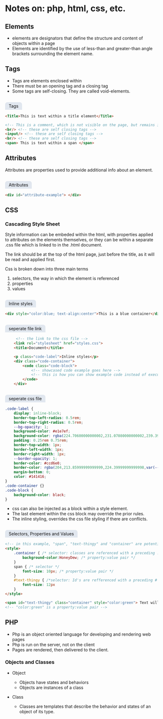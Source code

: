 # Notes on: php, html, css, etc.

## Elements

- elements are designators that define the structure and content of objects within a page
- Elements are identified by the use of less-than and greater-than angle brackets surrounding the element name.

## Tags

- Tags are elements enclosed within 
- There must be an opening tag and a closing tag 
- Some tags are self-closing. They are called void-elements.

<p class="code-label">Tags</p>

```html
<Title>This is text within a title element</Title>

<!-- This is a comment, which is not visible on the page, but remains in the source code and visible from the developer tools within the browser. -->
<br/> <!-- these are self closing tags -->
<input/> <!-- these are self closing tags -->
<br/> <!-- these are self closing tags -->
<span> This is text within a span </span>
```

## Attributes

Attributes are properties used to provide additional info about an element.

<p class="code-label">Attributes</p>

```html
<div id="attribute-example"> </div>
```

## CSS

### Cascading Style Sheet

Style information can be embeded within the html, with properties applied to attributes on the elements themselves, or they can be within a separate .css file which is linked to in the .html document.

The link should be at the top of the html page, just before the title, as it will be read and applied first.

Css is broken down into three main terms
1. selectors, the way in which the element is referenced
2. properties
3. values

<p class="code-label">Inline styles</p>

```html
<div style="color:blue; text-align:center">This is a blue container</div>
```

<p class="code-label">seperate file link</p>

```html
     <!-- the link to the css file -->
    <link rel="stylesheet" href="styles.css">
    <title>Document</title>

    <p class="code-label">Inline styles</p>
    <div class="code-container">
        <code class="code-block">
            <!-- showcased code example goes here --> 
            <!-- this is how you can show example code instead of executing it -->
        </code>
    </div>
```

<p class="code-label">seperate css file</p>

```css
.code-label {
    display: inline-block;
    border-top-left-radius: 0.5rem;
    border-top-right-radius: 0.5rem;
    --bg-opacity: 1;
    background-color: #e1e7ef;
    background-color: rgba(224.70600000000002,231.07080000000002,239.394,var(--bg-opacity));
    padding: 0.25rem 0.75rem;
    border-top-width: 1px;
    border-left-width: 1px;
    border-right-width: 1px;
    --border-opacity: 1;
    border-color: #ccd6e0;
    border-color: rgba(204,213.85999999999999,224.39999999999998,var(--border-opacity));
    margin-bottom: 0;
    color: #141416;
}
.code-container {}
.code-block {
    background-color: black;
}
```

- css can also be injected as a block within a style element.
- The last element within the css block may override the prior rules.
- The inline styling, overrides the css file styling if there are conflicts.

<p class="code-label">Selectors, Properties and Values</p>

```html
<!-- in this example, "span", "text-thingy" and "container" are potential selectors -->
<style>
    .container { /* selector: classes are referenced with a preceding . */
        background-color:HoneyDew; /* property:value pair */
    }
    span { /* selector */
        font-size: 10px; /* property:value pair */
    }
    #text-thingy { /*selector: Id's are refferenced with a preceding # */
        font-size: 12px
    }    
</style>

<span id="text-thingy" class="container" style="color:green"> Text will be rendered from here </span>
<!-- "color:green" is a property:value pair -->
```

## PHP

- Php is an object oriented language for developing and rendering web pages
- Php is run on the server, not on the client
- Pages are rendered, then delivered to the client.

### Objects and Classes

- Object 
    - Objects have states and behaviors
    - Objects are instances of a class

- Class
    - Classes are templates that describe the behavior and states of an object of its type.


<style>
.code-label {
    display: inline-block;
    border-top-left-radius: 0.5rem;
    border-top-right-radius: 0.5rem;
    --bg-opacity: 1;
    background-color: #e1e7ef;
    background-color: rgba(224.70600000000002,231.07080000000002,239.394,var(--bg-opacity));
    padding: 0.25rem 0.75rem;
    border-top-width: 1px;
    border-left-width: 1px;
    border-right-width: 1px;
    --border-opacity: 1;
    border-color: #ccd6e0;
    border-color: rgba(204,213.85999999999999,224.39999999999998,var(--border-opacity));
    margin-bottom: 0;
    color: #141416;
}
</style>